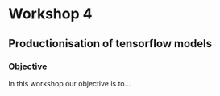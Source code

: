 # Workshop 4

## Productionisation of tensorflow models

### Objective

In this workshop our objective is to...

